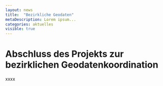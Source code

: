 ```yaml
---
layout: news
title:  "Bezirkliche Geodaten"
metaDescription: Lorem ipsum...
categories: aktuelles
visible: true
---
```


# Abschluss des Projekts zur bezirklichen Geodatenkoordination

xxxx